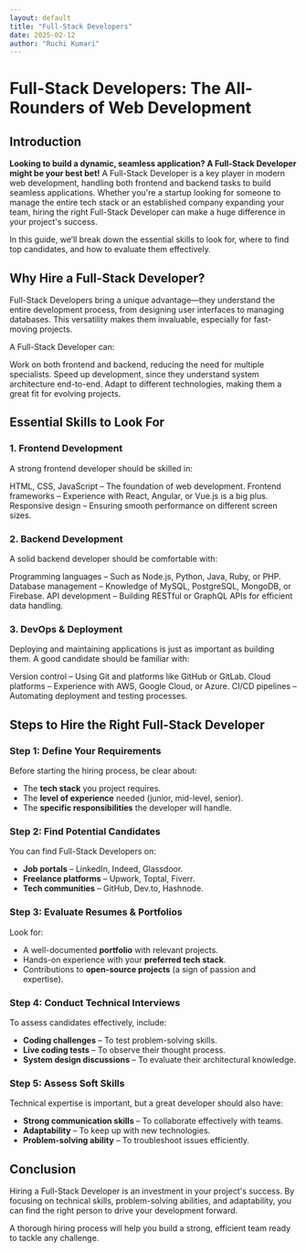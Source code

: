 ```yaml
---
layout: default
title: "Full-Stack Developers"
date: 2025-02-12
author: "Ruchi Kumari"
---
```


# Full-Stack Developers: The All-Rounders of Web Development

## Introduction

**Looking to build a dynamic, seamless application? A Full-Stack Developer might be your best bet!**
A Full-Stack Developer is a key player in modern web development, handling both frontend and backend tasks to build seamless applications. Whether you're a startup looking for someone to manage the entire tech stack or an established company expanding your team, hiring the right Full-Stack Developer can make a huge difference in your project's success.

In this guide, we’ll break down the essential skills to look for, where to find top candidates, and how to evaluate them effectively.

## Why Hire a Full-Stack Developer?

Full-Stack Developers bring a unique advantage—they understand the entire development process, from designing user interfaces to managing databases. This versatility makes them invaluable, especially for fast-moving projects.

A Full-Stack Developer can:

Work on both frontend and backend, reducing the need for multiple specialists.
Speed up development, since they understand system architecture end-to-end.
Adapt to different technologies, making them a great fit for evolving projects.

## Essential Skills to Look For

### 1. Frontend Development

A strong frontend developer should be skilled in:

HTML, CSS, JavaScript – The foundation of web development.
Frontend frameworks – Experience with React, Angular, or Vue.js is a big plus.
Responsive design – Ensuring smooth performance on different screen sizes.

### 2. Backend Development

A solid backend developer should be comfortable with:

Programming languages – Such as Node.js, Python, Java, Ruby, or PHP.
Database management – Knowledge of MySQL, PostgreSQL, MongoDB, or Firebase.
API development – Building RESTful or GraphQL APIs for efficient data handling.

### 3. DevOps & Deployment

Deploying and maintaining applications is just as important as building them. A good candidate should be familiar with:

Version control – Using Git and platforms like GitHub or GitLab.
Cloud platforms – Experience with AWS, Google Cloud, or Azure.
CI/CD pipelines – Automating deployment and testing processes.

## Steps to Hire the Right Full-Stack Developer

### Step 1: Define Your Requirements

Before starting the hiring process, be clear about:

- The **tech stack** you project requires.
- The **level of experience** needed (junior, mid-level, senior).
- The **specific responsibilities** the developer will handle.

### Step 2: Find Potential Candidates

You can find Full-Stack Developers on:

- **Job portals** – LinkedIn, Indeed, Glassdoor.
- **Freelance platforms** – Upwork, Toptal, Fiverr.
- **Tech communities** – GitHub, Dev.to, Hashnode.

### Step 3: Evaluate Resumes & Portfolios

Look for:

- A well-documented **portfolio** with relevant projects.
- Hands-on experience with your **preferred tech stack**.
- Contributions to **open-source projects** (a sign of passion and expertise).

### Step 4: Conduct Technical Interviews

To assess candidates effectively, include:

- **Coding challenges** – To test problem-solving skills.
- **Live coding tests** – To observe their thought process.
- **System design discussions** – To evaluate their architectural knowledge.

### Step 5: Assess Soft Skills

Technical expertise is important, but a great developer should also have:

- **Strong communication skills** – To collaborate effectively with teams.
- **Adaptability** – To keep up with new technologies.
- **Problem-solving ability** – To troubleshoot issues efficiently.

## Conclusion

Hiring a Full-Stack Developer is an investment in your project's success. By focusing on technical skills, problem-solving abilities, and adaptability, you can find the right person to drive your development forward.

A thorough hiring process will help you build a strong, efficient team ready to tackle any challenge.
